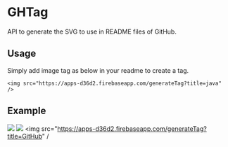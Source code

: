 # GHTag

API to generate the SVG to use in README files of GitHub.

## Usage
Simply add image tag as below in your readme to create a tag.

```
<img src="https://apps-d36d2.firebaseapp.com/generateTag?title=java" />
```
 
 ## Example
<img src="https://apps-d36d2.firebaseapp.com/generateTag?title=Java" /> <img src="https://apps-d36d2.firebaseapp.com/generateTag?title=Spring" /> <img src="https://apps-d36d2.firebaseapp.com/generateTag?title=GitHub" /